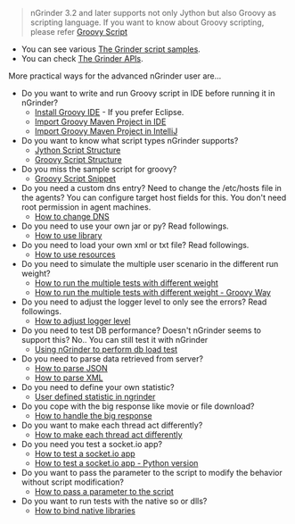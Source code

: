 > nGrinder 3.2 and later supports not only Jython but also Groovy as scripting language. If you want to know about Groovy scripting, please refer [Groovy Script](groovy-script)
- You can see various [The Grinder script samples](http://grinder.sourceforge.net/g3/script-gallery.html).
- You can check [The Grinder APIs](http://grinder.sourceforge.net/g3/script-javadoc/index.html).

More practical ways for the advanced nGrinder user are... 
- Do you want to write and run Groovy script in IDE before running it in nGrinder?
    - [Install Groovy IDE](install-groovy-ide) - If you prefer Eclipse.
    - [Import Groovy Maven Project in IDE](import-groovy-maven-project-in-ide)
    - [Import Groovy Maven Project in IntelliJ](import-groovy-maven-project-in-intellij)
- Do you want to know what script types nGrinder supports?
    - [Jython Script Structure](jython-script-structure)
    - [Groovy Script Structure](groovy-script-structure)
- Do you miss the sample script for groovy?
    - [Groovy Script Snippet](groovy-script-snippet)
- Do you need a custom dns entry? Need to change the /etc/hosts file in the agents? You can configure target host fields for this. You don't need root permission in agent machines.
    - [How to change DNS](how-to-change-dns)
- Do you need to use your own jar or py? Read followings. 
    - [How to use library](how-to-use-library)
- Do you need to load your own xml or txt file? Read followings. 
    - [How to use resources](how-to-use-resources)
- Do you need to simulate the multiple user scenario in the different run weight?
    - [How to run the multiple tests with different weight](how-to-run-the-multiple-tests-with-different-weight)
    - [How to run the multiple tests with different weight - Groovy Way](How-to-run-the-multiple-tests-with-different-weight---Groovy-way)
- Do you need to adjust the logger level to only see the errors? Read followings.
    - [How to adjust logger level](how-to-adjust-logger-level)
- Do you need to test DB performance? Doesn't nGrinder seems to support this? No.. You can still test it with nGrinder
    - [Using nGrinder to perform db load test](using-ngrinder-to-perform-db-load-test)
- Do you need to parse data retrieved from server? 
    - [How to parse JSON](how-to-parse-json)
    - [How to parse XML](how-to-parse-xml)
- Do you need to define your own statistic? 
    - [User defined statistic in ngrinder](user-defined-statistic-in-ngrinder)
- Do you cope with the big response like movie or file download?
    - [How to handle the big response](how-to-handle-the-big-response)
- Do you want to make each thread act differently?
    - [How to make each thread act differently](how-to-make-each-thread-act-differently)
- Do you need you test a socket.io app?
    - [How to test a socket.io app](using-ngrinder-to-perform-load-test-for-a-socket-io-app)
    - [How to test a socket.io app - Python version](using-ngrinder-to-perform-load-test-for-socket-io-app-python-version)
- Do you want to pass the parameter to the script to modify the behavior without script modification?
    - [How to pass a parameter to the script](how-to-pass-a-parameter-to-the-script)
- Do you want to run tests with the native so or dlls?
    - [How to bind native libraries](how-to-bind-native-libraries)